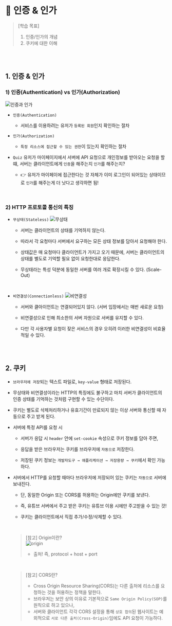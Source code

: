 # :microscope: 인증 & 인가

> [학습 목표]
> 1. 인증/인가의 개념
> 2. 쿠키에 대한 이해

<br/><br/>

## 1. 인증 & 인가
### 1) 인증(Authentication) vs 인가(Authorization)
![인증과 인가](https://teamsparta.notion.site/image/https%3A%2F%2Fs3-us-west-2.amazonaws.com%2Fsecure.notion-static.com%2F4cd628e0-e537-4482-88b2-1e343d6b1559%2FUntitled.png?id=7e232f8a-37ca-410a-a0f2-5e854539faed&table=block&spaceId=83c75a39-3aba-4ba4-a792-7aefe4b07895&width=1540&userId=&cache=v2)

* `인증(Authentication)`

  * 서비스를 이용하려는 유저가 `등록된 회원`인지 확인하는 절차

* `인가(Authorization)`

  * `특정 리소스에 접근할 수 있는 권한`이 있는지 확인하는 절차

* `Quiz` 유저가 마이페이지에서 서버에 API 요청으로 개인정보를 받아오는 요청을 할 떄, 서버는 클라이언트에게 `인증`을 해주는지 `인가`를 해주는지?

  * :point_right: 유저가 마이페이에 접근한다는 것 자체가 이미 로그인이 되어있는 상태이므로 `인가`를 해주는게 더 낫다고 생각하면 됨!

<br/>

### 2) HTTP 프로토콜 통신의 특징
* `무상태(Stateless)`
  ![무상태](https://teamsparta.notion.site/image/https%3A%2F%2Fs3-us-west-2.amazonaws.com%2Fsecure.notion-static.com%2F59468a9c-7c8d-4e78-9a25-6c3f45847359%2FUntitled.png?id=291f03c1-efcf-4bea-a5fa-34bdcea5b0ca&table=block&spaceId=83c75a39-3aba-4ba4-a792-7aefe4b07895&width=1030&userId=&cache=v2)

  * 서버는 클라이언트의 상태를 기억하지 않는다.

  * 따라서 각 요청마다 서버에서 요구하는 모든 상태 정보를 담아서 요청해야 한다.

  * 상태값은 매 요청마다 클라이언트가 가지고 오기 때문에, 서버는 클라이언트의 상태를 별도로 기억할 필요 없이 요청한대로 응답한다.

  * 무상태라는 특성 덕분에 동일한 서버를 여러 개로 확장시킬 수 있다. (Scale-Out)

<br/>

* `비연결성(Connectionless)`
  ![비연결성](https://teamsparta.notion.site/image/https%3A%2F%2Fs3-us-west-2.amazonaws.com%2Fsecure.notion-static.com%2Fdf1b2407-550c-4b34-8b92-9c2b074f829d%2FUntitled.png?id=663820fa-ac97-4b45-99ad-144ca503433a&table=block&spaceId=83c75a39-3aba-4ba4-a792-7aefe4b07895&width=1500&userId=&cache=v2)

  * 서버와 클아이언트는 연결되어있지 않다. (서버 입장에서는 매번 새로운 요청)

  * 비연결성으로 인해 최소한의 서버 자원으로 서버를 유지할 수 있다.

  * 다만 각 사용자별 요청이 잦은 서비스의 경우 오히려 이러한 비연결성이 비효율적일 수 있다.

<br/><br/>

## 2. 쿠키
* `브라우저에 저장`되는 텍스트 파일로, `key-value` 형태로 저장된다.

* 무상태와 비연결성이라는 HTTP의 특징에도 불구하고 마치 서버가 클라이언트의 인증 상태를 기억하는 것처럼 구현할 수 있는 수단이다.

* 쿠키는 별도로 삭제처리하거나 유효기간이 만료되지 않는 이상 서버와 통신할 때 자동으로 주고 받게 된다.

* 서버에 특정 API를 요청 시
  
  * 서버가 응답 시 `header` 안에 `set-cookie` 속성으로 쿠키 정보를 담아 주면,

  * 응답을 받은 브라우저는 쿠키를 브라우저에 `자동으로` 저장한다.

  * 저장된 쿠키 정보는 `개발자도구 → 애플리케이션 → 저장용량 → 쿠키`에서 확인 가능하다.

* 서버에서 HTTP를 요청할 때마다 브라우저에 저장되어 있는 쿠키는 `자동으로` 서버에 보내진다.

  * 단, 동일한 Origin 또는 CORS를 허용하는 Origin에만 쿠키를 보낸다.

  * 즉, 유튜브 서버에서 주고 받은 쿠키는 유튜브 이용 시에만 주고받을 수 있는 것!

  * 쿠키는 클라이언트에서 직접 추가/수정/삭제할 수 있다.

  <br/>

  > [참고] Origin이란? <br/>
  > ![origin](https://teamsparta.notion.site/image/https%3A%2F%2Fs3-us-west-2.amazonaws.com%2Fsecure.notion-static.com%2Fccc90ddf-4a82-494f-a153-ad4037dc7925%2FUntitled.png?id=b4f47ee6-1e2d-474d-a2ef-09f3e32b95f7&table=block&spaceId=83c75a39-3aba-4ba4-a792-7aefe4b07895&width=1030&userId=&cache=v2)
  > * 출처! 즉, protocol + host + port

  <br/>

  > [참고] CORS란?
  > * Cross Origin Resource Sharing(CORS)는 다른 출처에 리소스를 요청하는 것을 허용하는 정책을 말한다. <br/>
  > * 브라우저는 보안 상의 이유로 기본적으로 `Same Origin Policy(SOP)`를 원칙으로 하고 있으나, <br/>
  > * 서버와 클라이언트 각각 CORS 설정을 통해 `상호 합의`된 웹사이트는 예외적으로 `서로 다른 출처(Cross-Origin)`임에도 API 요청이 가능하다.
